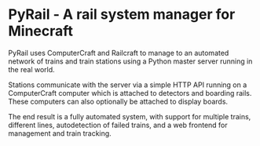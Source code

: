 # PyRail - A rail system manager for Minecraft

PyRail uses ComputerCraft and Railcraft to manage to an automated network of trains and train stations using a Python master server running in the real world.

Stations communicate with the server via a simple HTTP API running on a ComputerCraft computer which is attached to detectors and boarding rails. These computers can also optionally be attached to display boards.

The end result is a fully automated system, with support for multiple trains, different lines, autodetection of failed trains, and a web frontend for management and train tracking.
